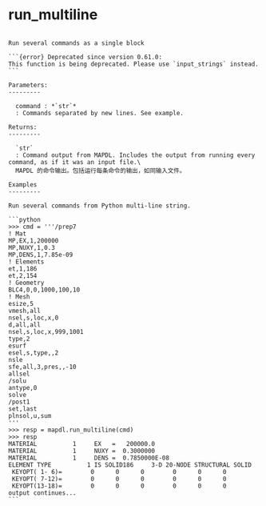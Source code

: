 # run_multiline

````{method} Mapdl.run_multiline(commands)

Run several commands as a single block

```{error} Deprecated since version 0.61.0:
This function is being deprecated. Please use `input_strings` instead.
```

Parameters:
---------

  command : *`str`*
  : Commands separated by new lines. See example.

Returns:
---------

  `str`
  : Command output from MAPDL. Includes the output from running every command, as if it was an input file.\
  MAPDL 的命令输出。包括运行每条命令的输出，如同输入文件。

Examples
---------

Run several commands from Python multi-line string.

```python
>>> cmd = '''/prep7
! Mat
MP,EX,1,200000
MP,NUXY,1,0.3
MP,DENS,1,7.85e-09
! Elements
et,1,186
et,2,154
! Geometry
BLC4,0,0,1000,100,10
! Mesh
esize,5
vmesh,all
nsel,s,loc,x,0
d,all,all
nsel,s,loc,x,999,1001
type,2
esurf
esel,s,type,,2
nsle
sfe,all,3,pres,,-10
allsel
/solu
antype,0
solve
/post1
set,last
plnsol,u,sum
'''
>>> resp = mapdl.run_multiline(cmd)
>>> resp
MATERIAL          1     EX   =   200000.0
MATERIAL          1     NUXY =  0.3000000
MATERIAL          1     DENS =  0.7850000E-08
ELEMENT TYPE          1 IS SOLID186     3-D 20-NODE STRUCTURAL SOLID
 KEYOPT( 1- 6)=        0      0      0        0      0      0
 KEYOPT( 7-12)=        0      0      0        0      0      0
 KEYOPT(13-18)=        0      0      0        0      0      0
output continues...
```



````